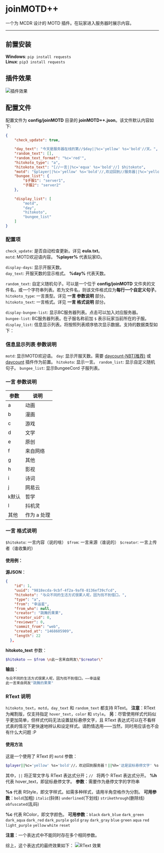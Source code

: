 # joinMOTD++  

一个为 MCDR 设计的 MOTD 插件。在玩家进入服务器时展示内容。  

---

## 前置安装

**Windows**: `pip install requests`   
**Linux**: `pip3 install requests`   

## 插件效果

![插件效果](https://ftp.bmp.ovh/imgs/2021/02/7101604f12ce5a99.png)


## 配置文件

配置文件为 **config/joinMOTD** 目录的 **joinMOTD++.json**。该文件默认内容如下:   

```json
{
    "check_update": true,

    "day_text": "今天是服务器在线的第//$day||%c='yellow' %s='bold'//天。",
    "random_text": [],
    "random_text_format": "%c='red'",
    "hitokoto_type": "a",
    "hitokoto_text": "[//一言||%c='equa' %s='bold'//] $hitokoto",
    "motd": "$player||%c='yellow' %s='bold'//,欢迎回到//服务器||%c='yellow'//!" ,
    "bungee_list": {
        "$子服1": "server1", 
        "子服2": "server2"
    },
    
    "display_list": [
        "motd",
        "day",
        "hitokoto",
        "bungee_list"
    ]
}
```



### 配置项

`check_update`: 是否自动检查更新。详见 **eula.txt**。  
`motd`: MOTD欢迎语内容。 **%player%** 代表玩家ID。  

`display-days`: 显示开服天数。  
`day_text`: 开服天数的显示格式。 **%day%** 代表天数。  

`random_text`: 自定义随机句子。可以是一个位于 **config/joinMOTD** 文件夹的文件名，或一个字符串列表。若为文件名，则该文件格式应为**每行一个自定义句子**。  
`hitokoto_type`: 一言类型。详见 **一言 参数说明** 部分。  
`hitokoto_text`: 一言格式。详见 **一言 格式说明** 部分。

`display-bungee-list`: 显示BC服务器列表。点击可以加入对应服务器。  
`bungee-list`: BC服务器列表。在子服名称前加 `$` 表示玩家当前所在的子服。  
`display_list`: 信息显示列表。将按照列表顺序依次显示数据。支持的数据类型如下：  

### 信息显示列表 参数说明

`motd`: 显示MOTD欢迎语。
`day`: 显示开服天数。需要 [daycount-NBT(推荐)](https://github.com/eagle3236/daycount-NBT) 或 [daycount](https://github.com/TISUnion/daycount) 插件作为前置。
`hitokoto`: 显示一言。
`random_list`: 显示自定义随机句子。
`bungee_list`: 显示BungeeCord 子服列表。

### 一言 参数说明

| 参数  | 说明        |
| ----- | ----------- |
| a     | 动画        |
| b     | 漫画        |
| c     | 游戏        |
| d     | 文学        |
| e     | 原创        |
| f     | 来自网络    |
| g     | 其他        |
| h     | 影视        |
| i     | 诗词        |
| j     | 网易云      |
| k默认 | 哲学        |
| l     | 抖机灵      |
| 其他  | 作为 a 处理 |

### 一言 格式说明

`$hitokoto`: 一言内容（说的啥）
`$from`: 一言来源（谁说的）
`$creator`: 一言上传者（谁收集的）

#### 使用例：

**源JSON**：

```json
{
    "id": 1,
    "uuid": "9818ecda-9cbf-4f2a-9af8-8136ef39cfcd",
    "hitokoto": "与众不同的生活方式很累人呢，因为找不到借口。",
    "type": "a",
    "from": "幸运星",
    "from_who": null,
    "creator": "跳舞的果果",
    "creator_uid": 0,
    "reviewer": 0,
    "commit_from": "web",
    "created_at": "1468605909",
    "length": 22
  },
```

**hitokoto_text** 参数：

```bash
$hitokoto —— $from \n此一言来自网友\"$creator\"
```

**输出**：

```bash
与众不同的生活方式很累人呢，因为找不到借口。——幸运星 
此一言来自网友"跳舞的果果"
```



### RText 说明

`hitokoto_text`，`motd`，`day_text` 和 `random_text` 都支持 RText。
**注意**：RText为阉割版，仅支持指定 `hover_text`，`color` 和 `style`。
**另**：尽管使用样式代码似乎更加简单，但样式代码无法设置鼠标悬停文字，且 RText 表达式可以在不看样式表的情况下更快速地辨认和设定样式。请酌情选用——当然，同时用应该也不会有什么大问题 :P

#### 使用方法

这是一个使用了 RText 的 `motd` 参数：

```bash
$player||%c='yellow' %s='bold'//，欢迎回到服务器！||%h='这是鼠标悬停文字' %s='underline bold'
```

其中，`||` 将正常文字与 RText 表达式分开；`// ` 将两个 RText 表达式分开。
**%h** 代表 hover_text，即鼠标悬停文字。
​	**参数**：需要作为悬停文字的字符串

**%s** 代表 RStyle，即文字样式。如需多种样式，请用半角空格作为分割。
​	**可用参数**：`bold`(加粗)  `italic`(斜体)  `underlined`(下划线)  `strikethrough`(删除线)  `obfuscated`(乱码)

**%c** 代表 RColor，即文字颜色。
​	**可用参数**：`black`  `dark_blue`  `dark_green`  `dark_aqua`  `dark_red`  `dark_purple`  `gold`  `gray`  `dark_gray`  `blue`  `green`  `aqua`  `red`  `light_purple`  `yellow`  `white`  `reset`

**注意**：一个表达式中不能同时存在多个相同参数。

综上，这个表达式的最终效果如下：
![RText 效果](https://ftp.bmp.ovh/imgs/2021/02/49b51431621b6f93.png)

